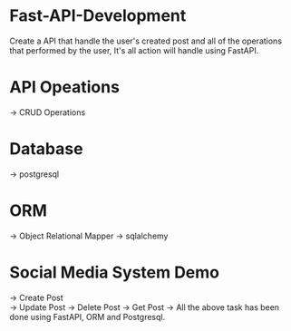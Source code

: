 # Fast-API-Development
Create a API that handle the user's created post and all of the operations that performed by the user, It's all action will handle using FastAPI.

# API Opeations
-> CRUD Operations

# Database
-> postgresql

# ORM 
-> Object Relational Mapper
-> sqlalchemy

# Social Media System Demo
-> Create Post <br>
-> Update Post
-> Delete Post
-> Get Post
-> All the above task has been done using FastAPI, ORM and Postgresql.


